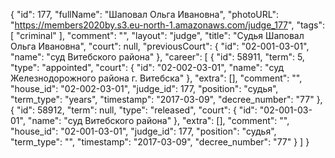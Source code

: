 {
    "id": 177,
    "fullName": "Шаповал Ольга Ивановна",
    "photoURL": "https://members2020by.s3.eu-north-1.amazonaws.com/judge_177",
    "tags": [
        "criminal"
    ],
    "comment": "",
    "layout": "judge",
    "title": "Судья Шаповал Ольга Ивановна",
    "court": null,
    "previousCourt": {
        "id": "02-001-03-01",
        "name": "суд Витебского района"
    },
    "career": [
        {
            "id": 58911,
            "term": 5,
            "type": "appointed",
            "court": {
                "id": "02-002-03-01",
                "name": "суд Железнодорожного района г. Витебска"
            },
            "extra": [],
            "comment": "",
            "house_id": "02-002-03-01",
            "judge_id": 177,
            "position": "судья",
            "term_type": "years",
            "timestamp": "2017-03-09",
            "decree_number": "77"
        },
        {
            "id": 58912,
            "term": null,
            "type": "released",
            "court": {
                "id": "02-001-03-01",
                "name": "суд Витебского района"
            },
            "extra": [],
            "comment": "",
            "house_id": "02-001-03-01",
            "judge_id": 177,
            "position": "судья",
            "term_type": "",
            "timestamp": "2017-03-09",
            "decree_number": "77"
        }
    ]
}